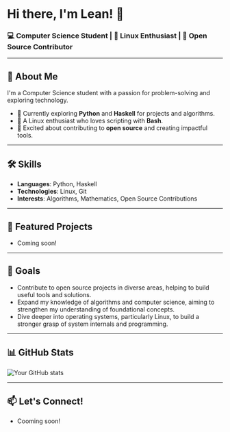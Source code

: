 # Hi there, I'm Lean! 👋  
### 💻 Computer Science Student | 🐧 Linux Enthusiast | 🚀 Open Source Contributor

---

## 🌟 About Me  
I'm a Computer Science student with a passion for problem-solving and exploring technology.  
- 🌱 Currently exploring **Python** and **Haskell** for projects and algorithms.  
- 🐧 A Linux enthusiast who loves scripting with **Bash**.  
- 🚀 Excited about contributing to **open source** and creating impactful tools.  

---

## 🛠️ Skills  
- **Languages**: Python, Haskell  
- **Technologies**: Linux, Git  
- **Interests**: Algorithms, Mathematics, Open Source Contributions  

---

## 🚀 Featured Projects  
- Coming soon!

---

## 🎯 Goals  
- Contribute to open source projects in diverse areas, helping to build useful tools and solutions. 
- Expand my knowledge of algorithms and computer science, aiming to strengthen my understanding of foundational concepts.  
- Dive deeper into operating systems, particularly Linux, to build a stronger grasp of system internals and programming.  

---

## 📊 GitHub Stats  
![Your GitHub stats](https://github-readme-stats.vercel.app/api?username=Leannnmv&show_icons=true&theme=radical)

---

## 📫 Let's Connect! 
- Cooming soon!
<!--
**Leannnmv/Leannnmv** is a ✨ _special_ ✨ repository because its `README.md` (this file) appears on your GitHub profile.

Here are some ideas to get you started:

- 🔭 I’m currently working on ...
- 🌱 I’m currently learning ...
- 👯 I’m looking to collaborate on ...
- 🤔 I’m looking for help with ...
- 💬 Ask me about ...
- 📫 How to reach me: ...
- 😄 Pronouns: ...
- ⚡ Fun fact: ...
-->
